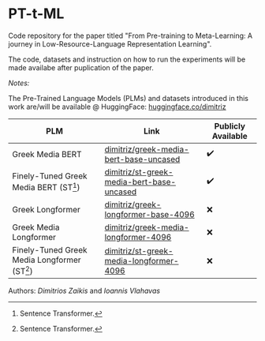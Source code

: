 # PT-t-ML
Code repository for the paper titled "From Pre-training to Meta-Learning: A journey in Low-Resource-Language Representation Learning".

The code, datasets and instruction on how to run the experiments will be made availabe after puplication of the paper.


*Notes:*

The Pre-Trained Language Models (PLMs) and datasets introduced in this work are/will be available @ HuggingFace: [huggingface.co/dimitriz](https://huggingface.co/dimitriz)


| PLM | Link | Publicly Available |
| --- | --- | --- |
| Greek Media BERT | [dimitriz/greek-media-bert-base-uncased](https://huggingface.co/dimitriz/greek-media-bert-base-uncased) | :heavy_check_mark: |
| Finely-Tuned Greek Media BERT (ST[^1]) | [dimitriz/st-greek-media-bert-base-uncased](https://huggingface.co/dimitriz/st-greek-media-bert-base-uncased)  | :heavy_check_mark: |
| Greek Longformer | [dimitriz/greek-longformer-base-4096](https://huggingface.co/dimitriz/greek-longformer-base-4096) | :x: |
| Greek Media Longformer | [dimitriz/greek-media-longformer-4096](https://huggingface.co/dimitriz/greek-media-longformer-4096) | :x: |
| Finely-Tuned Greek Media Longformer (ST[^1]) | [dimitriz/st-greek-media-longformer-4096](https://huggingface.co/dimitriz/st-greek-media-longformer-4096)  | :x: |



Authors: 
_Dimitrios Zaikis_ and _Ioannis Vlahavas_


[^1]: Sentence Transformer.
